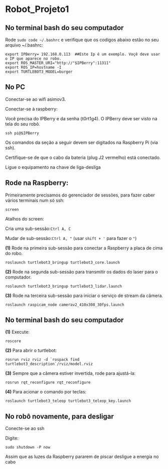 # Robot_Projeto1
## No terminal bash do seu computador

Rode `sudo code ~/.bashrc` e verifique que os codigos abaixo estão no seu arquivo ~/.bashrc:

    export IPBerry= 192.168.0.113  ##Este Ip é um exemplo. Voçê deve usar o IP que aparece no robo.
    export ROS_MASTER_URI="http://"$IPBerry":11311"
    export ROS_IP=hostname -I
    export TURTLEBOT3_MODEL=burger
	

## No PC

Conectar-se ao wifi asimov3.



Conectar-se à raspberry:

Você precisa do IPBerry e da senha (t0rt1g4). O IPBerry deve ser visto na tela do seu robô.

    ssh pi@$IPBerry
    
Os comandos da seção a seguir devem ser digitados na Raspberry Pi (via ssh).

Certifique-se de que o cabo da bateria (plug J2 vermelho) está conectado.

Ligue o equipamento na chave de liga-desliga


## Rode na Raspberry:

Primeiramente precisamos do gerenciador de sessões, para fazer caber vários terminais num só ssh:

    screen
  
Atalhos do screen:

Cria uma sub-sessão:`Ctrl A, C`

Mudar de sub-sessão:`Ctrl A, "` (usar `shift + '` para fazer o `"`)

**(1)** Rode na primeira sub-sessão para conectar a Raspberry a placa de cima do robo.
  
    roslaunch turtlebot3_bringup turtlebot3_core.launch

**(2)** Rode na segunda sub-sessão para transmitir os dados do laser para o computador.

    roslaunch turtlebot3_bringup turtlebot3_lidar.launch

**(3)** Rode na terceira sub-sessão para iniciar o serviço de stream da câmera.

    roslaunch raspicam_node camerav2_410x308_30fps.launch

## No terminal bash do seu computador

        
**(1)** Execute:

    roscore

**(2)** Para abrir o turtlebot:

    rosrun rviz rviz -d `rospack find turtlebot3_description`/rviz/model.rviz

**(3)** Sempre que a câmera estiver invertida, rode para ajustá-la:

    rosrun rqt_reconfigure rqt_reconfigure

**(4)** Para acionar o comando por teclas:

    roslaunch turtlebot3_teleop turtlebot3_teleop_key.launch
        
## No robô novamente, para desligar

Conecte-se ao ssh

Digite:

	sudo shutdown -P now

Assim que as luzes da Raspberry pararem de piscar desligue a energia no cabo
